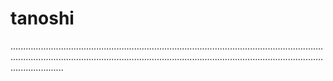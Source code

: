 # tanoshi

.............................................................................................................................................................................................................................................................................